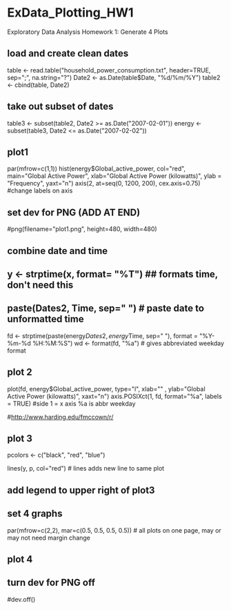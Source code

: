 # ExData_Plotting_HW1
Exploratory Data Analysis Homework 1: Generate 4 Plots

## load and create clean dates
table <- read.table("household_power_consumption.txt", header=TRUE, sep=";", na.string="?")
Date2 <- as.Date(table$Date, "%d/%m/%Y")
table2 <- cbind(table, Date2)

## take out subset of dates
table3 <- subset(table2, Date2 >= as.Date("2007-02-01"))
energy <- subset(table3, Date2 <= as.Date("2007-02-02"))

## plot1
par(mfrow=c(1,1))
hist(energy$Global_active_power, col="red", main="Global Active Power", xlab="Global Active Power (kilowatts)", ylab = "Frequency", yaxt="n")
axis(2, at=seq(0, 1200, 200), cex.axis=0.75) #change labels on axis

## set dev for PNG (ADD AT END)
#png(filename="plot1.png", height=480, width=480)

## combine date and time
## y <- strptime(x, format= "%T") ## formats time, don't need this
## paste(Dates2, Time, sep=" ")  # paste date to unformatted time
fd <- strptime(paste(energy$Dates2, energy$Time, sep=" "), format = "%Y-%m-%d %H:%M:%S")
wd <- format(fd, "%a") # gives abbreviated weekday format

## plot 2
plot(fd, energy$Global_active_power, type="l", xlab="" , ylab="Global Active Power (kilowatts)", xaxt="n") 
axis.POSIXct(1, fd, format="%a", labels = TRUE) #side 1 = x axis %a is abbr weekday

#http://www.harding.edu/fmccown/r/

## plot 3
pcolors <- c("black", "red", "blue")


lines(y, p, col="red") # lines adds new line to same plot
## add legend to upper right of plot3


## set 4 graphs
par(mfrow=c(2,2), mar=c(0.5, 0.5, 0.5, 0.5)) # all plots on one page, may or may not need margin change

## plot 4

## turn dev for PNG off
#dev.off()
